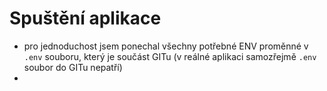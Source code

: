 # Spuštění aplikace
- pro jednoduchost jsem ponechal všechny potřebné ENV proměnné v `.env` souboru, který je součást GITu (v reálné aplikaci samozřejmě `.env` soubor do GITu nepatří)
- 
